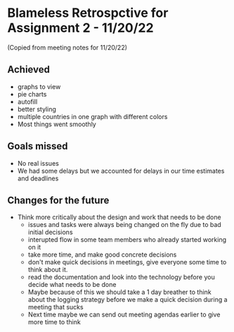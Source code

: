 # Blameless Retrospctive for Assignment 2 - 11/20/22
(Copied from meeting notes for 11/20/22)
## Achieved
  - graphs to view
  - pie charts
  - autofill
  - better styling
  - multiple countries in one graph with different colors
- Most things went smoothly  

## Goals missed
- No real issues
- We had some delays but we accounted for delays in our time estimates and deadlines

## Changes for the future
- Think more critically about the design and work that needs to be done
    - issues and tasks were always being changed on the fly due to bad initial decisions
    - interupted flow in some team members who already started working on it
    - take more time, and make good concrete decisions
    - don't make quick decisions in meetings, give everyone some time to think about it.
    - read the documentation and look into the technology before you decide what needs to be done
    - Maybe because of this we should take a 1 day breather to think about the logging strategy before we make a quick decision during a meeting that sucks
    - Next time maybe we can send out meeting agendas earlier to give more time to think
